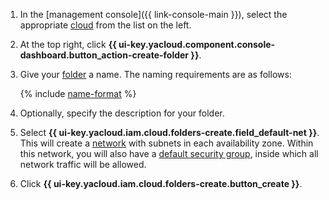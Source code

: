 1. In the [management console]({{ link-console-main }}), select the appropriate [cloud](../resource-manager/concepts/resources-hierarchy.md#cloud) from the list on the left.
1. At the top right, click **{{ ui-key.yacloud.component.console-dashboard.button_action-create-folder }}**.
1. Give your [folder](../resource-manager/concepts/resources-hierarchy.md#folder) a name. The naming requirements are as follows:

    {% include [name-format](name-format.md) %}

1. Optionally, specify the description for your folder.
1. Select **{{ ui-key.yacloud.iam.cloud.folders-create.field_default-net }}**. This will create a [network](../vpc/concepts/network.md#network) with subnets in each availability zone. Within this network, you will also have a [default security group](../vpc/concepts/security-groups.md#default-security-group), inside which all network traffic will be allowed.
1. Click **{{ ui-key.yacloud.iam.cloud.folders-create.button_create }}**.
